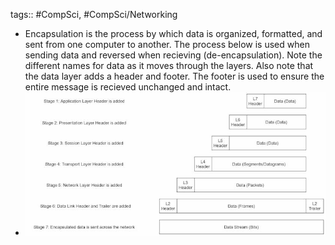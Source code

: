 tags:: #CompSci, #CompSci/Networking

- Encapsulation is the process by which data is organized, formatted, and sent from one computer to another. The process below is used when sending data and reversed when recieving (de-encapsulation). Note the different names for data as it moves through the layers. Also note that the data layer adds a header and footer. The footer is used to ensure the entire message is recieved unchanged and intact.
- ![Pasted image 20220906155027.png](../assets/Pasted_image_20220906155027_1667587117428_0.png)